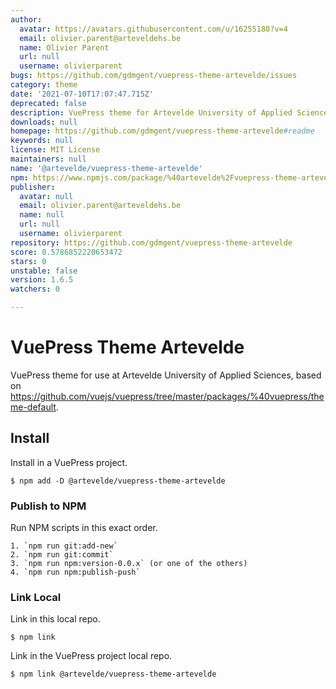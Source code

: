 ```yaml
---
author:
  avatar: https://avatars.githubusercontent.com/u/16255180?v=4
  email: olivier.parent@arteveldehs.be
  name: Olivier Parent
  url: null
  username: olivierparent
bugs: https://github.com/gdmgent/vuepress-theme-artevelde/issues
category: theme
date: '2021-07-10T17:07:47.715Z'
deprecated: false
description: VuePress theme for Artevelde University of Applied Sciences.
downloads: null
homepage: https://github.com/gdmgent/vuepress-theme-artevelde#readme
keywords: null
license: MIT License
maintainers: null
name: '@artevelde/vuepress-theme-artevelde'
npm: https://www.npmjs.com/package/%40artevelde%2Fvuepress-theme-artevelde
publisher:
  avatar: null
  email: olivier.parent@arteveldehs.be
  name: null
  url: null
  username: olivierparent
repository: https://github.com/gdmgent/vuepress-theme-artevelde
score: 0.5786852220653472
stars: 0
unstable: false
version: 1.6.5
watchers: 0

---
```


# VuePress Theme Artevelde

VuePress theme for use at Artevelde University of Applied Sciences, based on https://github.com/vuejs/vuepress/tree/master/packages/%40vuepress/theme-default.

## Install

Install in a VuePress project.

    $ npm add -D @artevelde/vuepress-theme-artevelde

### Publish to NPM

Run NPM scripts in this exact order.

    1. `npm run git:add-new`
    2. `npm run git:commit`
    3. `npm run npm:version-0.0.x` (or one of the others)
    4. `npm run npm:publish-push`

### Link Local

Link in this local repo.

    $ npm link

Link in the VuePress project local repo.

    $ npm link @artevelde/vuepress-theme-artevelde